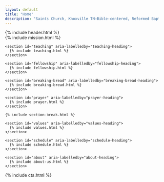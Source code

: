 ```yaml
---
layout: default
title: "Home"
description: "Saints Church, Knoxville TN—Bible-centered, Reformed Baptist. Expository preaching, 1689 Confession, Acts 2:42–47 fellowship. Sundays 9:30 AM at 11213 Outlet Dr."
---
```


<main itemscope itemtype="https://schema.org/WebPage" tabindex="-1" id="main-content">
  {% include header.html %}

  <article>
    <section id="mission" aria-labelledby="mission-heading">
      {% include mission.html %}
    </section>

    <section id="teaching" aria-labelledby="teaching-heading">
      {% include teaching.html %}
    </section>

    <section id="fellowship" aria-labelledby="fellowship-heading">
      {% include fellowship.html %}
    </section>

    <section id="breaking-bread" aria-labelledby="breaking-bread-heading">
      {% include breaking-bread.html %}
    </section>

    <section id="prayer" aria-labelledby="prayer-heading">
      {% include prayer.html %}
    </section>

    {% include section-break.html %}

    <section id="values" aria-labelledby="values-heading">
      {% include values.html %}
    </section>

    <section id="schedule" aria-labelledby="schedule-heading">
      {% include schedule.html %}
    </section>

    <section id="about" aria-labelledby="about-heading">
      {% include about-us.html %}
    </section>
  </article>

  <aside>
    {% include cta.html %}
  </aside>
</main>